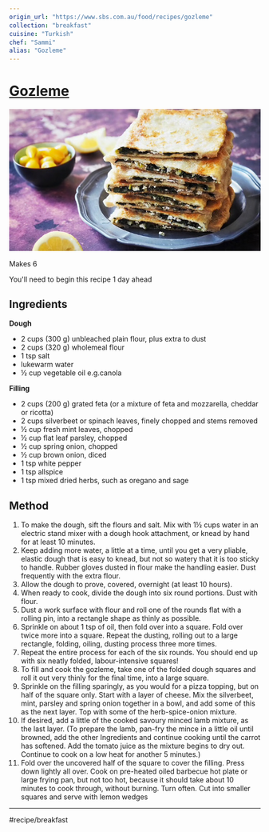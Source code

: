 ```yaml
---
origin_url: "https://www.sbs.com.au/food/recipes/gozleme"
collection: "breakfast"
cuisine: "Turkish"
chef: "Sammi"
alias: "Gozleme"
---
```

# [Gozleme](https://www.sbs.com.au/food/recipes/gozleme)

![](assets/54c94175522d67ccd9834ad5c648bd1c.jpg)

Makes 6

You'll need to begin this recipe 1 day ahead

## Ingredients
**Dough**

* 2 cups (300 g) unbleached plain flour, plus extra to dust
* 2 cups (320 g) wholemeal flour
* 1 tsp salt
* lukewarm water
* ½ cup vegetable oil e.g.canola

**Filling**

* 2 cups (200 g) grated feta (or a mixture of feta and mozzarella, cheddar or ricotta)
* 2 cups silverbeet or spinach leaves, finely chopped and stems removed
* ½ cup fresh mint leaves, chopped
* ½ cup flat leaf parsley, chopped
* ½ cup spring onion, chopped
* ½ cup brown onion, diced
* 1 tsp white pepper
* 1 tsp allspice
* 1 tsp mixed dried herbs, such as oregano and sage

## Method

1. To make the dough, sift the flours and salt. Mix with 1½ cups water in an electric stand mixer with a dough hook attachment, or knead by hand for at least 10 minutes.
2. Keep adding more water, a little at a time, until you get a very pliable, elastic dough that is easy to knead, but not so watery that it is too sticky to handle. Rubber gloves dusted in flour make the handling easier. Dust frequently with the extra flour.
3. Allow the dough to prove, covered, overnight (at least 10 hours).
4. When ready to cook, divide the dough into six round portions. Dust with flour.
5. Dust a work surface with flour and roll one of the rounds flat with a rolling pin, into a rectangle shape as thinly as possible.
6. Sprinkle on about 1 tsp of oil, then fold over into a square. Fold over twice more into a square. Repeat the dusting, rolling out to a large rectangle, folding, oiling, dusting process three more times.
7. Repeat the entire process for each of the six rounds. You should end up with six neatly folded, labour-intensive squares!
8. To fill and cook the gozleme, take one of the folded dough squares and roll it out very thinly for the final time, into a large square.
9. Sprinkle on the filling sparingly, as you would for a pizza topping, but on half of the square only. Start with a layer of cheese. Mix the silverbeet, mint, parsley and spring onion together in a bowl, and add some of this as the next layer. Top with some of the herb-spice-onion mixture.
10. If desired, add a little of the cooked savoury minced lamb mixture, as the last layer. (To prepare the lamb, pan-fry the mince in a little oil until browned, add the other Ingredients and continue cooking until the carrot has softened. Add the tomato juice as the mixture begins to dry out. Continue to cook on a low heat for another 5 minutes.)
11. Fold over the uncovered half of the square to cover the filling. Press down lightly all over. Cook on pre-heated oiled barbecue hot plate or large frying pan, but not too hot, because it should take about 10 minutes to cook through, without burning. Turn often. Cut into smaller squares and serve with lemon wedges
- - - -
#recipe/breakfast